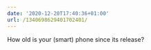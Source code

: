 ```yaml
---
date: '2020-12-20T17:40:36+01:00'
url: /1340698629401702401/
---
```

How old is your (smart) phone since its release?
